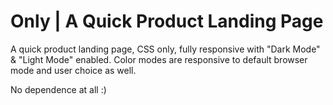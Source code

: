 # Only | A Quick Product Landing Page


A quick product landing page, CSS only, fully responsive with "Dark Mode" & "Light Mode" enabled. Color modes are responsive to default browser mode and user choice as well.

No dependence at all :)

